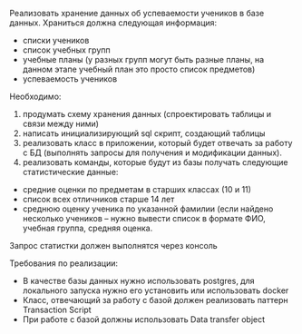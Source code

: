 Реализовать хранение данных об успеваемости учеников в базе данных.
Храниться должна следующая информация:
- списки учеников
- список учебных групп
- учебные планы (у разных групп могут быть разные планы, на данном этапе учебный план это просто список предметов)
- успеваемость учеников

Необходимо:
1) продумать схему хранения данных (спроектировать таблицы и связи между ними)
2) написать инициализирующий sql скрипт, создающий таблицы
3) реализовать класс в приложении, который будет отвечать за работу с БД (выполнять запросы для получения и модификации данных).
4) реализовать команды, которые будут из базы получать следующие статистические данные:

- средние оценки по предметам в старших классах (10 и 11)
- список всех отличников старше 14 лет
- среднюю оценку ученика по указанной фамилии (если найдено несколько учеников – нужно вывести список в формате ФИО, учебная группа, средняя оценка.

Запрос статистки должен выполнятся через консоль

Требования по реализации:
- В качестве базы данных нужно использовать postgres, для локального запуска нужно его установить или использовать docker
- Класс, отвечающий за работу с базой должен реализовать паттерн Transaction Script
- При работе с базой должны использовать Data transfer object
